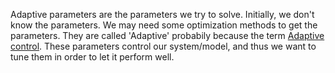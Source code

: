 Adaptive parameters are the parameters we try to solve. Initially, we don't know the parameters. We may need some optimization methods to get the parameters. They are called 'Adaptive' probabily because the term [Adaptive control](https://en.wikipedia.org/wiki/Adaptive_control). These parameters control our system/model, and thus we want to tune them in order to let it perform well. 